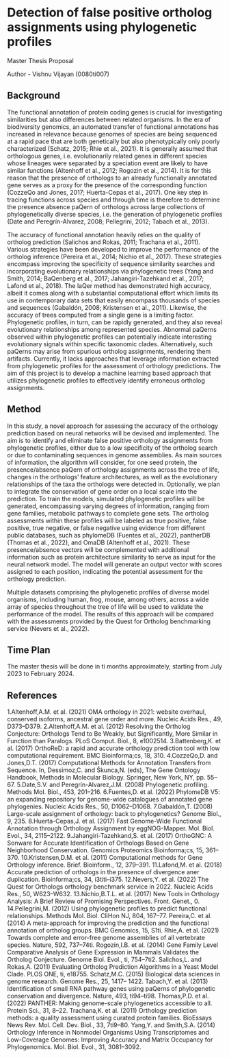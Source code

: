 # Detection of false positive ortholog assignments using phylogenetic profiles

Master Thesis Proposal

Author - Vishnu Vijayan (0080ti007)


## Background
The functional annotation of protein coding genes is crucial for investigating similarities but
also differences between related organisms. In the era of biodiversity genomics, an automated
transfer of functional annotations has increased in relevance because genomes of species are
being sequenced at a rapid pace that are both genetically but also phenotypically only poorly
characterized (Schatz, 2015; Rhie et al., 2021). It is generally assumed that orthologous genes,
i.e. evolutionarily related genes in different species whose lineages were separated by a
speciation event are likely to have similar functions (Altenhoff et al., 2012; Rogozin et al.,
2014). It is for this reason that the presence of orthologs to an already functionally annotated
gene serves as a proxy for the presence of the corresponding function (CozzeQo and Jones,
2017; Huerta-Cepas et al., 2017). One key step in tracing functions across species and through
time is therefore to determine the presence absence paQern of orthologs across large
collections of phylogenetically diverse species, i.e. the generation of phylogenetic profiles
(Date and Peregrín-Alvarez, 2008; Pellegrini, 2012; Tabach et al., 2013).

The accuracy of functional annotation heavily relies on the quality of ortholog prediction
(Salichos and Rokas, 2011; Trachana et al., 2011). Various strategies have been developed to
improve the performance of the ortholog inference (Pereira et al., 2014; Nichio et al., 2017).
These strategies encompass improving the specificity of sequence similarity searches and
incorporating evolutionary relationships via phylogenetic trees (Yang and Smith, 2014;
BaQenberg et al., 2017; Jahangiri-Tazehkand et al., 2017; Lafond et al., 2018). The laQer
method has demonstrated high accuracy, albeit it comes along with a substantial
computational effort which limits its use in contemporary data sets that easily encompass
thousands of species and sequences (Gabaldón, 2008; Kristensen et al., 2011). Likewise, the
accuracy of trees computed from a single gene is a limiting factor. Phylogenetic profiles, in
turn, can be rapidly generated, and they also reveal evolutionary relationships among
represented species. Abnormal paQerns observed within phylogenetic profiles can potentially
indicate interesting evolutionary signals within specific taxonomic clades. Alternatively, such
paQerns may arise from spurious ortholog assignments, rendering them artifacts. Currently,
it lacks approaches that leverage information extracted from phylogenetic profiles for the
assessment of orthology predictions. The aim of this project is to develop a machine learning
based approach that utilizes phylogenetic profiles to effectively identify erroneous ortholog
assignments.

## Method

In this study, a novel approach for assessing the accuracy of the orthology prediction based
on neural networks will be devised and implemented. The aim is to identify and eliminate
false positive orthology assignments from phylogenetic profiles, either due to a low specificity
of the ortholog search or due to contaminating sequences in genome assemblies. As main sources of information, the algorithm will consider, for one seed protein, the
presence/absence paQern of orthology assignments across the tree of life, changes in the
orthologs’ feature architectures, as well as the evolutionary relationships of the taxa the
orthologs were detected in. Optionally, we plan to integrate the conservation of gene order
on a local scale into the prediction. To train the models, simulated phylogenetic profiles will
be generated, encompassing varying degrees of information, ranging from gene families,
metabolic pathways to complete gene sets. The ortholog assessments within these profiles
will be labeled as true positive, false positive, true negative, or false negative using evidence
from different public databases, such as phylomeDB (Fuentes et al., 2022), pantherDB
(Thomas et al., 2022), and OmaDB (Altenhoff et al., 2021). These presence/absence vectors
will be complemented with additional information such as protein architecture similarity to
serve as input for the neural network model. The model will generate an output vector with
scores assigned to each position, indicating the potential assessment for the orthology
prediction.

Multiple datasets comprising the phylogenetic profiles of diverse model organisms, including
human, frog, mouse, among others, across a wide array of species throughout the tree of life
will be used to validate the performance of the model. The results of this approach will be
compared with the assessments provided by the Quest for Ortholog benchmarking service
(Nevers et al., 2022).

## Time Plan
The master thesis will be done in ti months approximately, starting from July 2023 to
February 2024.

## References
1.Altenhoff,A.M. et al. (2021) OMA orthology in 2021: website overhaul, conserved isoforms,
 ancestral gene order and more. Nucleic Acids Res., 49, D373–D379.
2.Altenhoff,A.M. et al. (2012) Resolving the Ortholog Conjecture: Orthologs Tend to Be
  Weakly, but Significantly, More Similar in Function than Paralogs. PLoS Comput. Biol.,
  8, e1002514.
3.Battenberg,K. et al. (2017) OrthoReD: a rapid and accurate orthology prediction tool with
  low computational requirement. BMC Bioinforma;cs, 18, 310.
4.CozzeQo,D. and Jones,D.T. (2017) Computational Methods for Annotation Transfers from
  Sequence. In, Dessimoz,C. and Škunca,N. (eds), The Gene Ontology Handbook,
  Methods in Molecular Biology. Springer, New York, NY, pp. 55–67.
5.Date,S.V. and Peregrín-Alvarez,J.M. (2008) Phylogenetic profiling. Methods Mol. Biol., 453,
  201–216.
6.Fuentes,D. et al. (2022) PhylomeDB V5: an expanding repository for genome-wide
  catalogues of annotated gene phylogenies. Nucleic Acids Res., 50, D1062–D1068.
7.Gabaldón,T. (2008) Large-scale assignment of orthology: back to phylogenetics? Genome
  Biol., 9, 235.
8.Huerta-Cepas,J. et al. (2017) Fast Genome-Wide Functional Annotation through Orthology
  Assignment by eggNOG-Mapper. Mol. Biol. Evol., 34, 2115–2122.
9.Jahangiri-Tazehkand,S. et al. (2017) OrthoGNC: A Sonware for Accurate Identification of
  Orthologs Based on Gene Neighborhood Conservation. Genomics Proteomics
  Bioinforma;cs, 15, 361–370.
10.Kristensen,D.M. et al. (2011) Computational methods for Gene Orthology inference. Brief.
  Bioinform., 12, 379–391.
11.Lafond,M. et al. (2018) Accurate prediction of orthologs in the presence of divergence aner
  duplication. Bioinforma;cs, 34, i3titi–i375.
12.Nevers,Y. et al. (2022) The Quest for Orthologs orthology benchmark service in 2022. Nucleic
  Acids Res., 50, W623–W632.
13.Nichio,B.T.L. et al. (2017) New Tools in Orthology Analysis: A Brief Review of Promising
  Perspectives. Front. Genet., 0.
14.Pellegrini,M. (2012) Using phylogenetic profiles to predict functional relationships. Methods
   Mol. Biol. CliHon NJ, 804, 167–77.
Pereira,C. et al. (2014) A meta-approach for improving the prediction and the functional
annotation of ortholog groups. BMC Genomics, 15, S1ti.
Rhie,A. et al. (2021) Towards complete and error-free genome assemblies of all vertebrate
species. Nature, 592, 737–74ti.
Rogozin,I.B. et al. (2014) Gene Family Level Comparative Analysis of Gene Expression in
Mammals Validates the Ortholog Conjecture. Genome Biol. Evol., ti, 754–7ti2.
Salichos,L. and Rokas,A. (2011) Evaluating Ortholog Prediction Algorithms in a Yeast Model
Clade. PLOS ONE, ti, e18755.
Schatz,M.C. (2015) Biological data sciences in genome research. Genome Res., 25, 1417–
1422.
Tabach,Y. et al. (2013) Identification of small RNA pathway genes using paQerns of
phylogenetic conservation and divergence. Nature, 493, ti94–ti98.
Thomas,P.D. et al. (2022) PANTHER: Making genome-scale phylogenetics accessible to all.
Protein Sci., 31, 8–22.
Trachana,K. et al. (2011) Orthology prediction methods: a quality assessment using curated
protein families. BioEssays News Rev. Mol. Cell. Dev. Biol., 33, 7ti9–80.
Yang,Y. and Smith,S.A. (2014) Orthology Inference in Nonmodel Organisms Using
Transcriptomes and Low-Coverage Genomes: Improving Accuracy and Matrix
Occupancy for Phylogenomics. Mol. Biol. Evol., 31, 3081–3092.
